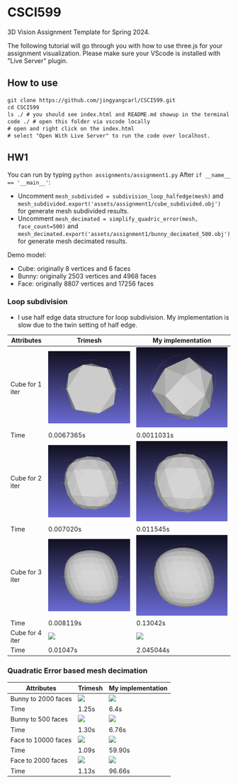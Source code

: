 # CSCI599
3D Vision Assignment Template for Spring 2024.

The following tutorial will go through you with how to use three.js for your assignment visualization. Please make sure your VScode is installed with "Live Server" plugin.

## How to use
```shell
git clone https://github.com/jingyangcarl/CSCI599.git
cd CSCI599
ls ./ # you should see index.html and README.md showup in the terminal
code ./ # open this folder via vscode locally
# open and right click on the index.html
# select "Open With Live Server" to run the code over localhost.
```

## HW1
You can run by typing `python assignments/assignment1.py`
After `if __name__ == '__main__'`:
- Uncomment `mesh_subdivided = subdivision_loop_halfedge(mesh)` and `mesh_subdivided.export('assets/assignment1/cube_subdivided.obj')` for generate mesh subdivided results.
- Uncomment `mesh_decimated = simplify_quadric_error(mesh, face_count=500)` and `mesh_decimated.export('assets/assignment1/bunny_decimated_500.obj')` for generate mesh decimated results.

Demo model:
- Cube: originally 8 vertices and 6 faces
- Bunny: originally 2503 vertices and 4968 faces
- Face: originally 8807 vertices and 17256 faces

### Loop subdivision
- I use half edge data structure for loop subdivision. My implementation is slow due to the twin setting of half edge.

| Attributes | Trimesh | My implementation |
|-------|-------|-------|
| Cube for 1 iter | ![](images/cube_subdivided_1_gt.gif) | ![](images/cube_subdivided_1_he.gif) |
| Time | 0.0067365s | 0.0011031s |
| Cube for 2 iter | ![](images/cube_subdivided_2_gt.gif) | ![](images/cube_subdivided_2_he.gif) |
| Time | 0.007020s | 0.011545s |
| Cube for 3 iter | ![](images/cube_subdivided_3_gt.gif) | ![](images/cube_subdivided_3_he.gif) |
| Time | 0.008119s | 0.13042s |
| Cube for 4 iter | ![](images/cube_subdivided_4_gt.gif) | ![](images/cube_subdivided_4_he.gif) |
| Time | 0.01047s | 2.045044s |


### Quadratic Error based mesh decimation


| Attributes | Trimesh | My implementation |
|-------|-------|-------|
| Bunny to 2000 faces | ![](/images/bunny_decimated_2000_gt.gif) | ![](/images/bunny_decimated_2000_mine.gif) |
| Time | 1.25s | 6.4s |
| Bunny to 500 faces | ![](/images/bunny_decimated_500_gt.gif) | ![](/images/bunny_decimated_500_mine.gif) |
| Time | 1.30s | 6.76s |
| Face to 10000 faces | ![](/images/face_decimated_10000_gt.gif) | ![](/images/face_decimated_10000_mine.gif) |
| Time | 1.09s | 59.90s |
| Face to 2000 faces | ![](/images/face_decimated_2000_gt.gif) | ![](/images/face_decimated_2000_mine.gif) |
| Time | 1.13s | 96.66s |
